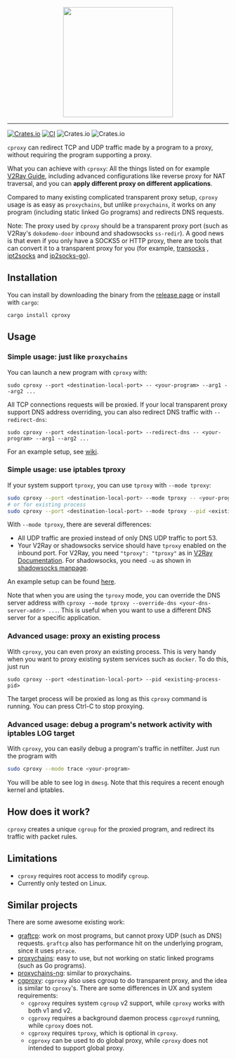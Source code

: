 <p align="center">
<img width="250px" src="https://user-images.githubusercontent.com/18649508/139117888-4f631b07-0b40-4d24-b478-fb805ceef689.png" />
</p>
<hr/>

[![Crates.io](https://img.shields.io/crates/v/cproxy)](https://crates.io/crates/cproxy) [![CI](https://github.com/NOBLES5E/cproxy/actions/workflows/build.yml/badge.svg)](https://github.com/NOBLES5E/cproxy/actions/workflows/build.yml) ![Crates.io](https://img.shields.io/crates/d/cproxy) ![Crates.io](https://img.shields.io/crates/l/cproxy)

`cproxy` can redirect TCP and UDP traffic made by a program to a proxy, without requiring the program supporting a
proxy.

What you can achieve with `cproxy`: All the things listed on for
example [V2Ray Guide](https://guide.v2fly.org/en_US/app/app.html), including advanced configurations like reverse proxy
for NAT traversal, and you can **apply different proxy on different applications**.

Compared to many existing complicated transparent proxy setup, `cproxy` usage is as easy as `proxychains`, but
unlike `proxychains`, it works on any program (including static linked Go programs) and redirects DNS requests.

Note: The proxy used by `cproxy` should be a transparent proxy port (such as V2Ray's `dokodemo-door` inbound and
shadowsocks `ss-redir`). A good news is that even if you only have a SOCKS5 or HTTP proxy, there are tools that can
convert it to a transparent proxy for you (for example, [transocks](https://github.com/cybozu-go/transocks)
, [ipt2socks](https://github.com/zfl9/ipt2socks) and [ip2socks-go](https://github.com/lcdbin/ip2socks-go)).

## Installation

You can install by downloading the binary from the [release page](https://github.com/NOBLES5E/cproxy/releases) or
install with `cargo`:

```
cargo install cproxy
```

## Usage

### Simple usage: just like `proxychains`

You can launch a new program with `cproxy` with:

```
sudo cproxy --port <destination-local-port> -- <your-program> --arg1 --arg2 ...
```

All TCP connections requests will be proxied. If your local transparent proxy support DNS address overriding, you can
also redirect DNS traffic with `--redirect-dns`:

```
sudo cproxy --port <destination-local-port> --redirect-dns -- <your-program> --arg1 --arg2 ...
```

For an example setup, see [wiki](https://github.com/NOBLES5E/cproxy/wiki/Example-setup-with-V2Ray).

### Simple usage: use iptables tproxy

If your system support `tproxy`, you can use `tproxy` with `--mode tproxy`:

```bash
sudo cproxy --port <destination-local-port> --mode tproxy -- <your-program> --arg1 --arg2 ...
# or for existing process
sudo cproxy --port <destination-local-port> --mode tproxy --pid <existing-process-pid>
```

With `--mode tproxy`, there are several differences:

* All UDP traffic are proxied instead of only DNS UDP traffic to port 53.
* Your V2Ray or shadowsocks service should have `tproxy` enabled on the inbound port. For V2Ray, you
  need `"tproxy": "tproxy"` as
  in [V2Ray Documentation](https://www.v2ray.com/en/configuration/transport.html#sockoptobject). For shadowsocks, you
  need `-u` as shown in [shadowsocks manpage](http://manpages.org/ss-redir).

An example setup can be found [here](https://github.com/NOBLES5E/cproxy/wiki/Example-setup-with-V2Ray).

Note that when you are using the `tproxy` mode, you can override the DNS server address
with `cproxy --mode tproxy --override-dns <your-dns-server-addr> ...`. This is useful when you want to use a different
DNS server for a specific application.

### Advanced usage: proxy an existing process

With `cproxy`, you can even proxy an existing process. This is very handy when you want to proxy existing system
services such as `docker`. To do this, just run

```
sudo cproxy --port <destination-local-port> --pid <existing-process-pid>
```

The target process will be proxied as long as this `cproxy` command is running. You can press Ctrl-C to stop proxying.

### Advanced usage: debug a program's network activity with iptables LOG target

With `cproxy`, you can easily debug a program's traffic in netfilter. Just run the program with

```bash
sudo cproxy --mode trace <your-program>
```

You will be able to see log in `dmesg`. Note that this requires a recent enough kernel and iptables.

## How does it work?

`cproxy` creates a unique `cgroup` for the proxied program, and redirect its traffic with packet rules.

## Limitations

* `cproxy` requires root access to modify `cgroup`.
* Currently only tested on Linux.

## Similar projects

There are some awesome existing work:

* [graftcp](https://github.com/hmgle/graftcp): work on most programs, but cannot proxy UDP (such as DNS)
  requests. `graftcp` also has performance hit on the underlying program, since it uses `ptrace`.
* [proxychains](https://github.com/haad/proxychains): easy to use, but not working on static linked programs (such as Go
  programs).
* [proxychains-ng](https://github.com/rofl0r/proxychains-ng): similar to proxychains.
* [cgproxy](https://github.com/springzfx/cgproxy): `cgproxy` also uses cgroup to do transparent proxy, and the idea is
  similar to `cproxy`'s. There are some differences in UX and system requirements:
    * `cgproxy` requires system `cgroup` v2 support, while `cproxy` works with both v1 and v2.
    * `cgproxy` requires a background daemon process `cgproxyd` running, while `cproxy` does not.
    * `cgproxy` requires `tproxy`, which is optional in `cproxy`.
    * `cgproxy` can be used to do global proxy, while `cproxy` does not intended to support global proxy.
